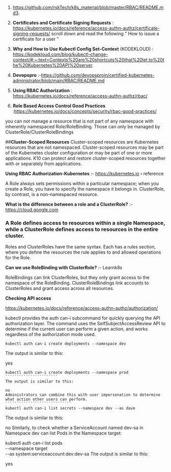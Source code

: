 1.   https://github.com/rskTech/k8s_material/blob/master/RBAC/README.md3. 

2.   __Certificates and Certificate Signing Requests__ : https://kubernetes.io/docs/reference/access-authn-authz/certificate-signing-requests/
scroll down and read the following " How to issue a certificate for a user   "

3.  **Why and How to Use Kubectl Config Set-Context** (KODEKLOUD) : https://kodekloud.com/blog/kubectl-change-context/#:~:text=Contexts%20are%20shortcuts%20that%20let,to%20the%20Kubernetes%20API%20server.

4. **Devopspro** :-https://github.com/devopsproin/certified-kubernetes-administrator/blob/main/RBAC/README.md  


5. **Using RBAC Authorization** : https://kubernetes.io/docs/reference/access-authn-authz/rbac/

6.  **Role Based Access Control Good Practices** :https://kubernetes.io/docs/concepts/security/rbac-good-practices/

you can not manage a resource that is not part of any namespace with inherently namespaced Role/RoleBinding. Those can only be managed by ClusterRole/ClusterRoleBindings

##**Cluster-Scoped Resources**
Cluster-scoped resources are Kubernetes resources that are not namespaced. Cluster-scoped resources may be part of the Kubernetes cluster configuration or may be part of one or more applications. K10 can protect and restore cluster-scoped resources together with or separately from applications.
 
 **Using RBAC Authorization-Kubernetes**  :- https://kubernetes.io › reference

A Role always sets permissions within a particular namespace; when you create a Role, you have to specify the namespace it belongs in. ClusterRole, by contrast, is a non-namespaced resource.

**What is the difference between a role and a ClusterRole?** :- https://cloud.google.com 

 ### A Role defines access to resources within a single Namespace, while a ClusterRole defines access to resources in the entire cluster. 
Roles and ClusterRoles have the same syntax. Each has a rules section, where you define the resources the rule applies to and allowed operations for the Role.

**Can we use RoleBinding with ClusterRole?** :- Learnk8s


RoleBindings can link ClusterRoles, but they only grant access to the namespace of the RoleBinding. 
ClusterRoleBindings link accounts to ClusterRoles and grant access across all resources.

**Checking API access**

https://kubernetes.io/docs/reference/access-authn-authz/authorization/

kubectl provides the auth can-i subcommand for quickly querying the API authorization layer. The command uses the SelfSubjectAccessReview API to determine if the current user can perform a given action, and works regardless of the authorization mode used.
`````````
kubectl auth can-i create deployments --namespace dev
````````````````````````````````
The output is similar to this:

yes
``````````````````````````````
kubectl auth can-i create deployments --namespace prod
```````````````````````
The output is similar to this:

no
Administrators can combine this with user impersonation to determine what action other users can perform.
`````````````````````````````
kubectl auth can-i list secrets --namespace dev --as dave
``````````````````````````````````````
The output is similar to this:

no
Similarly, to check whether a ServiceAccount named dev-sa in Namespace dev can list Pods in the Namespace target:

kubectl auth can-i list pods \
    --namespace target \
    --as system:serviceaccount:dev:dev-sa
The output is similar to this:

yes
